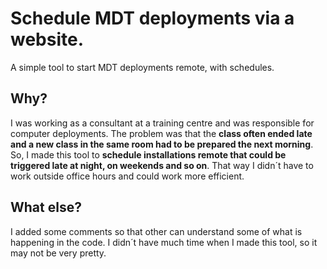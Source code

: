 # Schedule MDT deployments via a website.

A simple tool to start MDT deployments remote, with schedules.

## Why?
I was working as a consultant at a training centre and was responsible for computer deployments. The problem was that the **class often ended late and a new class in the same room had to be prepared the next morning**. So, I made this tool to **schedule installations remote that could be triggered late at night, on weekends and so on**. That way I didn´t have to work outside office hours and could work more efficient.

## What else?
I added some comments so that other can understand some of what is happening in the code. I didn´t have much time when I made this tool, so it may not be very pretty.
